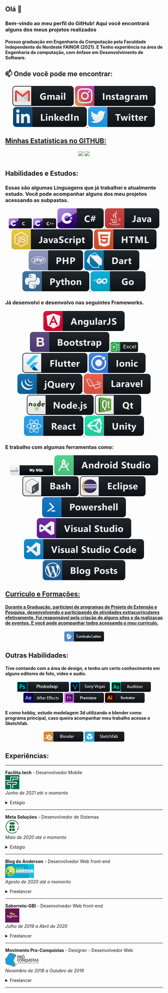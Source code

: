 <h2> Olá 👋</h2> 

</p>
<h3>Bem-vindo ao meu perfil do GitHub! Aqui você encontrará alguns dos meus projetos realizados</h3>
<h4>Possuo graduação em Engenharia da Computação pela Faculdade Independente do Nordeste FAINOR (2021). E Tenho experiência na área de Engenharia da computação, com ênfase em Desenvolvimento de Software.</h4>



 ##  📫 Onde você pode me encontrar:
<p align="center">
  <a href="mailto:igorviniciusfreitasouza@gmail.com?Subject=Título%20da%20mensagem"> 
    <img src="icones/Social/gmail.svg">
  </a>
  <a href="https://www.instagram.com/igorviniciusfreitas/" rel="nofollow">
    <img src="icones/Social/instagram.svg" alt="Twitter" style="max-width:100%;">
  </a>
  <a href="https://www.linkedin.com/in/igor-freitas-004320140/" rel="nofollow">
    <img src="icones/Social/linkedin.svg" alt="Instagram" style="max-width:100%;">
  </a>
    <a href="https://twitter.com/Igorvin1043" rel="nofollow">
    <img src="icones/Social/twitter.svg" alt="Instagram" style="max-width:100%;">
  </a>

 
## [Minhas Estatísticas no GITHUB:](https://profile-summary-for-github.com/user/igor1043) 


<center>
  <table>
    <tr>
<p align="center">
  <img align="center" src="https://github-readme-stats.vercel.app/api?username=igor1043&show_icons=true&title_color=63cda9&icon_color=63cda9"/>
  <img align="center" src="https://github-readme-stats.vercel.app/api/top-langs/?username=igor1043&layout=compact&title_color=63cda9&hide=html"/>
</p>
    </tr>   
  </table>
</center> 
 

##  Habilidades e Estudos:
<h3> Essas são algumas Linguagens que já trabalhei e atualmente estudo. Você pode acompanhar alguns dos meu projetos acessando as subpastas. </h3> 
<p align="center">
  <a href="https://github.com/igor1043/C_Estruturas_Algoritmos" rel="nofollow">
    <img src="icones/c.png" alt="JS" style="max-width:100%;">
  </a>  <a href="https://github.com/igor1043/C-_Estruturas_Algoritmos" rel="nofollow">
    <img src="icones/c++.png" alt="JS" style="max-width:100%;">
  </a>  <a href="https://github.com/igor1043/CSharp_Estruturas_Algoritmos" rel="nofollow">
    <img src="icones/csharp.svg" alt="JS" style="max-width:100%;">
  </a>  <a href="#" rel="nofollow">
    <img src="icones/java.svg" alt="JS" style="max-width:100%;">
  </a>  <a href="#" rel="nofollow">
    <img src="icones/js.svg" alt="JS" style="max-width:100%;">
  </a>  <a href="#" rel="nofollow">
    <img src="icones/html.svg" alt="JS" style="max-width:100%;">
  </a>  <a href="https://github.com/igor1043/PHP_Estruturas_Algoritmos" rel="nofollow">
    <img src="icones/php.svg" alt="JS" style="max-width:100%;">
  </a>  <a href="https://github.com/igor1043/Dart_Estruturas_Algoritmos" rel="nofollow">
    <img src="icones/dart.svg" alt="JS" style="max-width:100%;">
  </a>  <a href="https://github.com/igor1043/Python_Estruturas_Algoritmos" rel="nofollow">
    <img src="icones/python.svg" alt="JS" style="max-width:100%;">
  </a>
   </a>  <a href="" rel="nofollow">
    <img src="icones/dev/languages/go.svg" alt="JS" style="max-width:100%;">
  </a>
</p>

<h3> Já desenvolvi e desenvolvo nas seguintes Frameworks. </h3>
<p align="center">
  <a href="#" rel="nofollow">
    <img src="icones/Frameworks/angular.svg" alt="js" style="max-width:100%;">
  </a>
  <a href="#" rel="nofollow">
    <img src="icones/Frameworks/bootstrap.svg" alt="js" style="max-width:100%;">
  </a>
    <a href="https://github.com/igor1043/Projetos_Excel" rel="nofollow">
    <img src="icones/excel.png" alt="js" style="max-width:100%;">
  </a> 
   <a href="https://github.com/igor1043/Projetos-em-Flutter" rel="nofollow">
    <img src="icones/Frameworks/flutter.svg" alt="js" style="max-width:100%;">
  </a> 
  <a href="#" rel="nofollow">
    <img src="icones/Frameworks/ionic.svg" alt="js" style="max-width:100%;">
  </a>
  <a href="#" rel="nofollow">
    <img src="icones/Frameworks/jquery.svg" alt="js" style="max-width:100%;">
  </a>
  <a href="#" rel="nofollow">
    <img src="icones/Frameworks/laravel.svg" alt="js" style="max-width:100%;">
  </a>
  <a href="#" rel="nofollow">
    <img src="icones/Frameworks/nodejs.svg" alt="js" style="max-width:100%;">
  </a>
  <a href="#" rel="nofollow">
    <img src="icones/Frameworks/qt.svg" alt="js" style="max-width:100%;">
  </a>
  <a href="https://github.com/igor1043/Projetos-em-React" rel="nofollow">
    <img src="icones/Frameworks/react.svg" alt="js" style="max-width:100%;">
  </a>
    <a href="https://github.com/igor1043/ProjetosUNITY" rel="nofollow">
    <img src="icones/Frameworks/unity.svg" alt="js" style="max-width:100%;">
  </a>
</p>

<h3> E trabalho com algumas ferramentas como:</h3>
<p align="center">
   <a href="https://github.com/igor1043/Projetos_MySql" rel="nofollow">
    <img src="icones/dev/tools/mysql.png" alt="js" style="max-width:100%;">
  </a>
  <a href="#" rel="nofollow">
    <img src="icones/Tools/android_studio.svg" alt="js" style="max-width:100%;">
  </a>
  <a href="#" rel="nofollow">
    <img src="icones/Tools/bash.svg" alt="js" style="max-width:100%;">
  </a>
   <a href="#" rel="nofollow">
    <img src="icones/Tools/eclipse.svg" alt="js" style="max-width:100%;">
  </a> 
  <a href="#" rel="nofollow">
    <img src="icones/Tools/powershell.svg" alt="js" style="max-width:100%;">
  </a>
  <a href="#" rel="nofollow">
    <img src="icones/Tools/visualstudio.svg" alt="js" style="max-width:100%;">
  </a>
  <a href="#" rel="nofollow">
    <img src="icones/Tools/visualstudio_code.svg" alt="js" style="max-width:100%;">
  </a>
  <a href="#" rel="nofollow">
    <img src="icones/Tools/wordpress.svg" alt="js" style="max-width:100%;">
</p>

##  Curriculo e Formações:
<h4>Durante a Graduação, participei de programas de Projeto de Extensão e Pesquisa, desenvolvendo e participando de atividades extracurriculares efetivamente. Fui responsável pela criação de alguns sites e da realizaçao de eventos. E você pode acompanhar todos acessando o meu curriculo.
</h4>

<p align="center">
  <a href="https://drive.google.com/drive/folders/1EJMvUpN4lM8REm0s7iAzuoSK9zHcEj_E?usp=sharing" rel="nofollow">
    <img src="icones/curriculo/lattes.png" alt="js" style="max-width:100%;">
  </a>
</p>

##  Outras Habilidades:

<h4>Tive contando com a área de design, e tenho um certo conhecimento em alguns editores de foto, video e audio.</h4>
<p align="center">

  <a href="https://github.com/igor1043/Projetos-Photoshop" rel="nofollow">
    <img src="icones/desing/photoshop.png" alt="js" style="max-width:100%;">
  </a>
    <a href="#" rel="nofollow">
    <img src="icones/desing/vegas.png" alt="js" style="max-width:100%;">
  </a>
      <a href="#" rel="nofollow">
    <img src="icones/desing/audition.png" alt="js" style="max-width:100%;">
  </a>
        <a href="#" rel="nofollow">
    <img src="icones/desing/after.png" alt="js" style="max-width:100%;">
  </a>
      <a href="#" rel="nofollow">
    <img src="icones/desing/premiere.png" alt="js" style="max-width:100%;">
  </a>
      <a href="#" rel="nofollow">
    <img src="icones/desing/ilustrator.png" alt="js" style="max-width:100%;">
  </a>

</p>

<h4>E como hobby, estudo modelagem 3d utilizando o blender como programa principal, caso queira acompanhar meu trabalho acesse o Sketchfab.</h4>
<p align="center">
  <a href="#" rel="nofollow">
    <img src="icones/hobby/blender.png" alt="js" style="max-width:100%;">
  </a>
    <a href="https://sketchfab.com/igorviniciusfreitassouza/models" rel="nofollow">
    <img src="icones/hobby/sketchfab.png" alt="js" style="max-width:100%;">
  </a>

</p>


 ##  Experiências:

- - - -  
 **Facilita.tech** - Desenvolvedor Mobile  
![picture alt](https://github.com/igor1043/igor1043/blob/main/Images/facilita.png)  
*Junho de 2021 até o momento*  
<details>
  <summary>Estágio</summary>
  <p> 
 

> Atuação na análise das necessidades do cliente, planejamento dos aplicativos, implantação de arquitetura, ferramentas e recursos, realização e configuração de testes.
 
 </p>
</details>   



- - - -  
 **Meta Soluções** - Desenvolvedor de Sistemas  
![picture alt](https://github.com/igor1043/igor1043/blob/main/Images/ExcelCoaching.png)  
*Maio de 2020 até o momento*  
<details>
  <summary>Estágio</summary>
  <p> 
 
 > Atuação no desenvolvimento da plataforma de soluções para e-commerce integrada para otimizar a performance nas vendas além da otimização do tempo dos usuários.  
Atuando também nas integrações com APIs de terceiros, na automatização de processos e otimização das aplicações para manter uma melhor performance, eficiência e garantir alta disponibilidade.
> Desenvolvimento utilizando a metodologia ágil SCRUM para gerenciamento das atividades.  
Utilizando Excel e ScriptCase.    
Prezando por boas práticas de design e clean code, assim como a realização de code review. 
 
 </p>
</details>    


- - - - 
 **Blog do Anderson** - Desenvolvedor Web front-end   
![picture alt](https://github.com/igor1043/igor1043/blob/main/Images/BlogAndersonI.png)   
*Agosto de 2020 até o momento*  
<details>
  <summary>Freelancer</summary>
  <p> 
   
> Cliente: Anderson Oliveira  
Migração do sistema legado Portal Rede para uma nova plataforma, utilizando metodologia ágil.  
Atuando na análise de requisitos e desenvolvimento utilizando Java EE, ColdFusion 11, PL/SQL.

 </p>
</details>


- - - - 
 **Saborreto-GBI** - Desenvolvedor Web front-end   
![picture alt](https://github.com/igor1043/igor1043/blob/main/Images/saboretto.png)      
*Julho de 2019 a Abril de 2020*  
<details>
  <summary>Freelancer</summary>
  <p> 
   
> Cliente: Pedro Henrique Moreira Alves  
Trabalho realizado com o intuito de projetar publicações e info-comerciais em redes sociais com o intuito de aumentar o engajamento.   
desenvolvimento utilizando Java EE, ColdFusion 11, PL/SQL,
HTML5, CSS3, Bootstrap, JavaScript e JQuery com banco de dados Oracle e Sybase. 
   
 </p>
</details>  


- - - - 
 **Movimento Pro-Conquistas** - Designer - Desenvolvedor Web   
 ![picture alt](https://github.com/igor1043/igor1043/blob/main/Images/MovimentoProConquistas.png)  
*Novembro de 2018 a Outubro de 2019*  
<details>
  <summary>Freelancer</summary>
  <p> 
   
> Cliente: Itamar Figueredo  
Designer e Projetista de posts em redes sociais, editor de videos. Trabalho realizado com o intuito de projetar publicações e info-comerciais em redes sociais com o intuito de aumentar o engajamento. Como editor de videos, os trabalhos realizados foram com o intuito de divulgação de campanhas em redes sociais e televisão.

 </p>
</details>  


- - - - 


